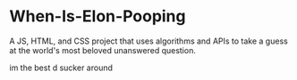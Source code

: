 # When-Is-Elon-Pooping
A JS, HTML, and CSS project that uses algorithms and APIs to take a guess at the world's most beloved unanswered question.

im the best d sucker around